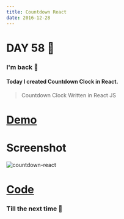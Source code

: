 ```yaml
---
title: Countdown React
date: 2016-12-28
---
```


# DAY 58 👾 

### I'm back 💙

#### Today I created Countdown Clock in React.

> Countdown Clock Written in React JS

# [Demo](https://deadcoder0904.github.io/hey-yo-react)

# Screenshot

![countdown-react](http://imgur.com/4mdOBop.png)

# [Code](https://github.com/deadcoder0904/hey-yo-react)

### Till the next time 👻 